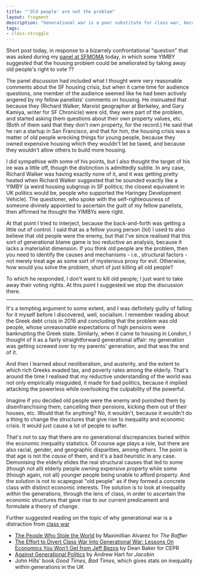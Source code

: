 ```yaml
---
title: "'Old people' are not the problem"
layout: fragment
description: "Generational war is a poor substitute for class war, because it misdiagnoses the cause of the problem."
tags:
- class-struggle
---
```


Short post today, in response to a bizarrely confrontational "question" that was asked during my [panel at SFMOMA](https://publicknowledge.sfmoma.org/events/silicon-san-francisco-the-impact-of-tech-capital/) today, in which some YIMBY suggested that the housing problem could be ameliorated by taking away old people's right to vote ??

The panel discussion had included what I thought were very reasonable comments about the SF housing crisis, but when it came time for audience questions, one member of the audience seemed like he had been actively angered by my fellow panelists' comments on housing. He insinuated that because they (Richard Walker, Marxist geographer at Berkeley, and Gary Kamiya, writer for SF Chronicle) were old, they were part of the problem, and started asking them questions about their own property values, etc. (Both of them said that they don't own property, for the record.) He said that he ran a startup in San Francisco, and that for him, the housing crisis was a matter of old people wrecking things for young people, because they owned expensive housing which they wouldn't let be taxed, and because they wouldn't allow others to build more housing.

I did sympathise with some of his points, but I also thought the target of his ire was a little off, though the distinction is admittedly subtle. In any case, Richard Walker was having exactly none of it, and it was getting pretty heated when Richard Walker suggested that he sounded exactly like a YIMBY (a weird housing subgroup in SF politics; the closest equivalent in UK politics would be, people who supported the Haringey Development Vehicle). The questioner, who spoke with the self-righteousness of someone divinely appointed to ascertain the guilt of my fellow panelists, then affirmed he thought the YIMBYs were right.

At that point I tried to interject, because the back-and-forth was getting a little out of control. I said that as a fellow young person (lol) I used to also believe that old people were the enemy, but that I've since realised that this sort of generational blame game is too reductive an analysis, because it lacks a materialist dimension. If you think old people are the problem, then you need to identify the causes and mechanisms - i.e., structural factors - not merely treat age as some sort of mysterious proxy for evil. Otherwise, how would you solve the problem, short of just killing all old people?

To which he responded, I don't want to kill old people; I just want to take away their voting rights. At this point I suggested we stop the discussion there.

***

It's a tempting argument to some extent, and I was definitely guilty of falling for it myself before I discovered, well, socialism. I remember reading about the Greek debt crisis in 2016 and concluding that the problem was old people, whose unreasonable expectations of high pensions were bankrupting the Greek state. Similarly, when it came to housing in London, I thought of it as a fairly straightforward generational affair: my generation was getting screwed over by my parents' generation, and that was the end of it.

And then I learned about neoliberalism, and austerity, and the extent to which rich Greeks evaded tax, and poverty rates among the elderly. That's around the time I realised that my reductive understanding of the world was not only empirically misguided, it made for bad politics, because it implied attacking the powerless while overlooking the culpability of the powerful.

Imagine if you decided old people were the enemy and punished them by disenfranchising them, cancelling their pensions, kicking them out of their houses, etc. Would that fix anything? No, it wouldn't, because it wouldn't do a thing to change the structures that give rise to inequality and economic crisis. It would just cause a lot of people to suffer.

That's not to say that there are no generational discrepancies buried within the economic inequality statistics. Of course age plays a role, but there are also racial, gender, and geographic disparities, among others. The point is that age is not the _cause_ of them, and it's a bad heuristic in any case. Demonising the elderly elides the real structural causes that led to some (though not all) elderly people owning expensive property while some (though again, not all) younger people being unable to afford property. And the solution is not to scapegoat "old people" as if they formed a concrete class with distinct economic interests. The solution is to look at inequality _within_ the generations, through the lens of class, in order to ascertain the economic structures that gave rise to our current predicament and formulate a theory of change.

Further suggested reading on the topic of why generational war is a distraction from [class war](/fragments/tags#class-struggle)

* [The People Who Stole the World](https://thebaffler.com/outbursts/people-who-stole-the-world-alvarez) by Maximillian Alvarez for _The Baffler_
* [The Effort to Divert Class War Into Generational War: Lessons On Economics You Won’t Get from Jeff Bezos](http://cepr.net/blogs/beat-the-press/the-effort-to-divert-class-war-into-generational-war-lessons-on-economics-you-won-t-get-from-jeff-bezos) by Dean Baker for CEPR
* [Against Generational Politics](https://jacobinmag.com/2018/02/generational-theory-millennials-boomers-age-history) by Andrew Hart for _Jacobin_
* John Hills' book _Good Times, Bad Times_, which gives stats on inequality within generations in the UK
